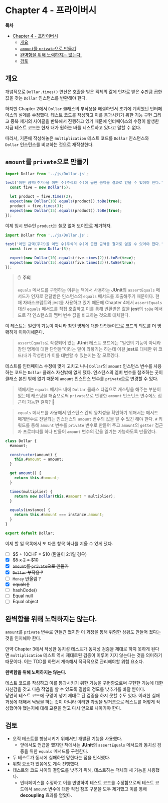 # Chapter 4 - 프라이버시

**목차**

- [Chapter 4 - 프라이버시](#chapter-4---프라이버시)
  - [개요](#개요)
  - [`amount`를 `private`으로 만들기](#amount를-private으로-만들기)
  - [완벽함을 위해 노력하지는 않는다.](#완벽함을-위해-노력하지는-않는다)
  - [검토](#검토)

## 개요

개념적으로 `Dollar.times()` 연산은 호출을 받은 객체의 값에 인자로 받은 수만큼 곱한 값을 갖는 `Dollar` 인스턴스를 반환해야 한다.

하지만 Chapter 2에서 `Dollar` 클래스의 부작용을 해결하면서 초기에 계획했던 인터페이스의 설계를 수정했다. 테스트 코드를 작성하고 이를 통과시키기 위한 기능 구현 그리고 중복 제거의 사이클을 반복해서 진행하고 있기 때문에 인터페이스의 수정이 발생한 지금 테스트 코드는 현재 내가 원하는 바를 테스트하고 있다고 말할 수 없다.

따라서, 기존에 작성해놓은 `multiplication` 테스트 코드를 `Dollar` 인스턴스와 `Dollar` 인스턴스를 비교하는 것으로 재작성한다.

## `amount`를 `private`으로 만들기

```javascript
import Dollar from '../js/Dollar.js';

test('어떤 금액(주가)을 어떤 수(주식의 수)에 곱한 금액을 결과로 얻을 수 있어야 한다.', () => {
  const five = new Dollar(5);

  let product = five.times(2);
  expect(new Dollar(10).equals(product)).toBe(true);
  product = five.times(3);
  expect(new Dollar(15).equals(product)).toBe(true);
});
```

이제 임시 변수인 `product`는 쓸모 없어 보이므로 제거하자.

```javascript
import Dollar from '../js/Dollar.js';

test('어떤 금액(주가)을 어떤 수(주식의 수)에 곱한 금액을 결과로 얻을 수 있어야 한다.', () => {
  const five = new Dollar(5);

  expect(new Dollar(10).equals(five.times(2))).toBe(true);
  expect(new Dollar(15).equals(five.times(3))).toBe(true);
});
```

> ✋ **주의**
>
> `equals` 메서드를 구현하는 이유는 책에서 사용하는 **JUnit**의 `assertEquals` 메서드가 인자로 전달받은 인스턴스의 `equals` 메서드를 호출해주기 때문이다. 현재 자바스크립트와 jest를 사용하고 있기 때문에 Chapter 4에서 `assertEquals` 대신 `equals` 메서드를 직접 호출하고 이를 통해 반환받은 값을 **jest**의 `toBe` 메서드로 각 인스턴스의 멤버 변수 값을 비교하는 것으로 대체한다.

이 테스트는 일련의 기능이 아니라 참인 명제에 대한 단언들이므로 코드의 의도를 더 명확하게 이야기해준다.

> `assertEquals`로 작성되어 있는 **JUnit** 테스트 코드에는 "일련의 기능이 아니라 참인 명제에 대한 단언들"이라는 말이 와닿기는 하는데 이걸 **jest**로 대체한 위 코드(내가 작성한)가 이를 대변할 수 있는지는 잘 모르겠다.

테스트를 인터페이스 수정에 맞게 고치고 나니 `Dollar`의 `amount` 인스턴스 변수를 사용하는 코드는 `Dollar` 클래스 자신밖에 없게 됐다. 인스턴스의 멤버 변수를 참조하는 곳이 클래스 본인 밖에 없기 때문에 `amount` 인스턴스 변수를 `private`으로 변경할 수 있다.

> 책에서는 `equals` 메서드 내에 `Dollar` 클래스 타입으로 캐스팅을 해주는 부분이 있는데 캐스팅을 해줌으로써 `private`으로 변경한 `amount` 인스턴스 변수에도 접근이 가능한 걸까? 🧐

> `equals` 메서드를 사용해서 인스턴스 간의 동치성을 확인하기 위해서는 메서드 매개변수로 전달되는 인스턴스의 `amount` 변수의 값을 알 수 있긴 해야 한다. `#` 키워드를 통해 `amount` 변수를 `private` 변수로 만들어 주고 `amount`의 `getter` 접근자 프로퍼티를 하나 만들어 `amount` 변수의 값을 읽기는 가능하도록 만들었다.

```javascript
class Dollar {
  #amount;

  constructor(amount) {
    this.#amount = amount;
  }

  get amount() {
    return this.#amount;
  }

  times(multiplier) {
    return new Dollar(this.#amount * multiplier);
  }

  equals(instance) {
    return this.#amount === instance.amount;
  }
}

export default Dollar;
```

이제 할 일 목록에서 또 다른 항목 하나를 지울 수 있게 됐다.

- [ ] $5 + 10CHF = $10 (환율이 2:1일 경우)
- [x] ~~$5 x 2 = $10~~
- [x] ~~`amount`를 `private`으로 만들기~~
- [x] ~~`Dollar` 부작용 ?~~
- [ ] `Money` 반올림 ?
- [x] ~~equals()~~
- [ ] hashCode()
- [ ] Equal null
- [ ] Equal object

## 완벽함을 위해 노력하지는 않는다.

`amount`를 `private` 변수로 만들긴 했지만 이 과정을 통해 위험한 상황도 만들어 졌다는 것을 인지해야 한다.

만약 Chapter 3에서 작성한 동치성 테스트가 동치성 검증을 제대로 하지 못하게 된다면 `multiplication` 테스트 역시 제대로된 검증이 이루어 지지 않는다는 것을 의미하기 때문이다. 이는 TDD를 하면서 계속해서 적극적으로 관리해야할 위험 요소다.

**완벽함을 위해 노력하지는 않는다.**

테스트 코드를 작성하고 이를 통과시키기 위한 기능을 구현함으로써 구현한 기능에 대한 자신감을 갖고 다음 작업을 할 수 있도록 결함의 정도를 낮추기를 바랄 뿐이다.  
당연히 테스트 코드에 구멍이 생겨 제대로 된 검증을 하지 못할 수도 있다. 이러한 실패 과정에 대해서 낙담을 하는 것이 아니라 이러한 과정을 밑거름으로 테스트를 어떻게 작성했어야 했는지에 대해 교훈을 얻고 다시 앞으로 나아가야 한다.

## 검토

- 오직 테스트를 향상시키기 위해서만 개발된 기능을 사용했다.
  - 앞에서도 언급을 했지만 책에서는 **JUnit**의 `assertEquals` 메서드와 동치성 검증을 위한 `equals` 메서드를 구현한다.
- 두 테스트가 동시에 실패하면 망한다는 점을 인식했다.
- 위험 요소가 있음에도 계속 진행했다.
- 테스트와 코드 사이의 결합도를 낮추기 위해, 테스트하는 객체의 새 기능을 사용했다.
  - 인터페이스를 수정하고 이를 반영하여 테스트 코드를 수정함으로써 테스트 코드에서 `amount` 변수에 대한 직접 참조 구문을 모두 제거했고 이를 통해 **decoupling** 효과를 얻었다.
